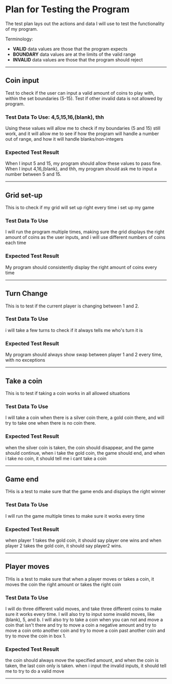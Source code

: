 # Plan for Testing the Program

The test plan lays out the actions and data I will use to test the functionality of my program.

Terminology:

- **VALID** data values are those that the program expects
- **BOUNDARY** data values are at the limits of the valid range
- **INVALID** data values are those that the program should reject

---

## Coin input

Test to check if the user can input a valid amount of coins to play with, within the set boundaries (5-15). Test if other invalid data is not allowed by program.

### Test Data To Use: 4,5,15,16,(blank), thh

Using these values will allow me to check if my boundaries (5 and 15) still work, and it will allow me to see if how the program will handle a number out of range, and how it will handle blanks/non-integers 

### Expected Test Result

When I input 5 and 15, my program should allow these values to pass fine. When I input 4,16,(blank), and thh, my program should ask me to input a number between 5 and 15.

---

## Grid set-up

This is to check if my grid will set up right every time i set up my game

### Test Data To Use

I will run the program multiple times, making sure the grid displays the right amount of coins as the user inputs,
and i will use different numbers of coins each time

### Expected Test Result

My program should consistently display the right amount of coins every time

---

## Turn Change

This is to test if the current player is changing between 1 and 2.

### Test Data To Use

i will take a few turns to check if it always tells me who's turn it is

### Expected Test Result

My program should always show swap between player 1 and 2 every time, with no exceptions

---

## Take a coin

This is to test if taking a coin works in all allowed situations

### Test Data To Use

I will take a coin when there is a silver coin there, a gold coin there, and will try to take one when there is no coin there.

### Expected Test Result

when the silver coin is taken, the coin should disappear, and the game should continue, when i take the gold coin, the game should end, and when i take no coin, it should tell me i cant take a coin

---

## Game end

THis is a test to make sure that the game ends and displays the right winner

### Test Data To Use

I will run the game multiple times to make sure it works every time

### Expected Test Result

when player 1 takes the gold coin, it should say player one wins and when player 2 takes the gold coin, it should say player2 wins.

---

## Player moves

THis is a test to make sure that when a player moves or takes a coin, it moves the coin the right amount or takes the right coin

### Test Data To Use

I will do three different valid moves, and take three different coins to make sure it works every time. 
I will also try to input some invalid moves, like (blank), 5, and b.
I will also try to take a coin when you can not and move a coin that isn't there and try to move a coin a negative amount and 
try to move a coin onto another coin and try to move a coin past another coin and try to move the coin in box 1.

### Expected Test Result

the coin should always move the specified amount, and when the coin is taken, the last coin only is taken. when i input the invalid inputs, 
it should tell me to try to do a valid move

---
